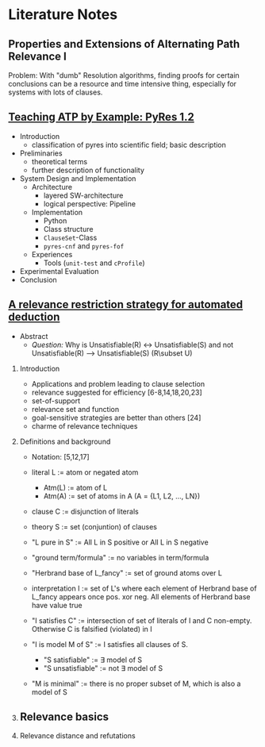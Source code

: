 # Literature Notes


## Properties and Extensions of Alternating Path Relevance I

Problem: With "dumb" Resolution algorithms, finding proofs for certain conclusions can be a resource and time intensive thing, especially for systems with lots of clauses.





## [Teaching ATP by Example: PyRes 1.2]("../../../../papers/literature/978-3-030-51054-1.pdf")
- Introduction 
    - classification of pyres into scientific field; basic description
- Preliminaries
    - theoretical terms
    - further description of functionality
- System Design and Implementation
    - Architecture
        - layered SW-architecture
        - logical perspective: Pipeline
    - Implementation
        - Python
        - Class structure        
        - `ClauseSet`-Class
        - `pyres-cnf` and `pyres-fof`
    - Experiences
        - Tools (`unit-test` and `cProfile`)
- Experimental Evaluation
- Conclusion

## [A relevance restriction strategy for automated deduction](../../../../papers/literature/PY03.pdf) 
- Abstract
    - *Question:*
        Why is
        Unsatisfiable(R) <-> Unsatisfiable(S) and not
        Unsatisfiable(R) --> Unsatisfiable(S) (R\subset U)
1.  Introduction
    - Applications and problem leading to clause selection
    - relevance suggested for efficiency [6-8,14,18,20,23]
    - set-of-support
    - relevance set and function
    - goal-sensitive strategies are better than others [24]
    - charme of relevance techniques
2.  Definitions and background 
    - Notation: [5,12,17]
    - literal L := atom or negated atom
        - Atm(L) := atom of L
        - Atm(A) := set of atoms in A (A = {L1, L2, ..., LN})
    - clause C := disjunction of literals
    - theory S := set (conjuntion) of clauses

    - "L pure in S" := All L in S positive or All L in S negative
    - "ground term/formula" := no variables in term/formula
    - "Herbrand base of L_fancy" := set of ground atoms over L
    - interpretation I := set of L's where each element of Herbrand base of L_fancy appears once pos. xor neg. All elements of Herbrand base have value true
    - "I satisfies C" := intersection of set of literals of I and C non-empty. Otherwise C is falsified (violated) in I
    - "I is model M of S" := I satisfies all clauses of S.
      - "S satisfiable" := ∃ model of S
      - "S unsatisfiable" := not ∃ model of S
    - "M is minimal" := there is no proper subset of M, which is also a model of S

3. Relevance basics
    - 
4. Relevance distance and refutations


## []() 


## []() 